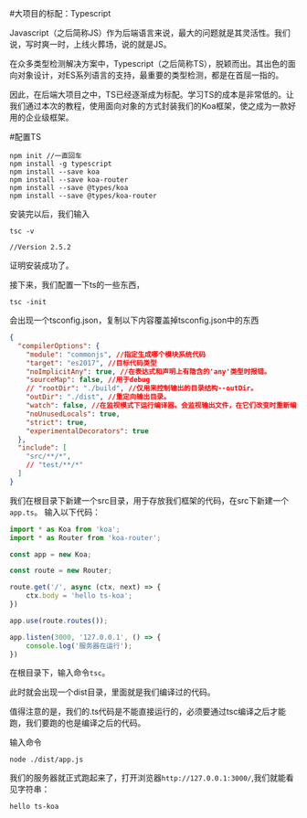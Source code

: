 #大项目的标配：Typescript

Javascript（之后简称JS）作为后端语言来说，最大的问题就是其灵活性。我们说，写时爽一时，上线火葬场，说的就是JS。

在众多类型检测解决方案中，Typescript（之后简称TS），脱颖而出。其出色的面向对象设计，对ES系列语言的支持，最重要的类型检测，都是在首屈一指的。

因此，在后端大项目之中，TS已经逐渐成为标配。学习TS的成本是非常低的。让我们通过本次的教程，使用面向对象的方式封装我们的Koa框架，使之成为一款好用的企业级框架。

#配置TS

```
npm init //一直回车
npm install -g typescript
npm install --save koa
npm install --save koa-router
npm install --save @types/koa
npm install --save @types/koa-router
```

安装完以后，我们输入
```
tsc -v

//Version 2.5.2
```
证明安装成功了。

接下来，我们配置一下ts的一些东西，
```
tsc -init
```
会出现一个tsconfig.json，复制以下内容覆盖掉tsconfig.json中的东西
```json
{
  "compilerOptions": {
    "module": "commonjs", //指定生成哪个模块系统代码
    "target": "es2017", //目标代码类型
    "noImplicitAny": true, //在表达式和声明上有隐含的'any'类型时报错。
    "sourceMap": false, //用于debug   
    // "rootDir": "./build", //仅用来控制输出的目录结构--outDir。
    "outDir": "./dist", //重定向输出目录。   
    "watch": false, //在监视模式下运行编译器。会监视输出文件，在它们改变时重新编译。
    "noUnusedLocals": true,
    "strict": true,
    "experimentalDecorators": true
  },
  "include": [
    "src/**/*",
    // "test/**/*"
  ]
}
```
我们在根目录下新建一个src目录，用于存放我们框架的代码，在src下新建一个``app.ts``。
输入以下代码：

```javascript
import * as Koa from 'koa';
import * as Router from 'koa-router';

const app = new Koa;

const route = new Router;

route.get('/', async (ctx, next) => {
    ctx.body = 'hello ts-koa';
})

app.use(route.routes());

app.listen(3000, '127.0.0.1', () => {
    console.log('服务器在运行');
})


```

在根目录下，输入命令```tsc```。

此时就会出现一个dist目录，里面就是我们编译过的代码。

值得注意的是，我们的.ts代码是不能直接运行的，必须要通过tsc编译之后才能跑，我们要跑的也是编译之后的代码。

输入命令
```
node ./dist/app.js
```
我们的服务器就正式跑起来了，打开浏览器``http://127.0.0.1:3000/``,我们就能看见字符串：
```
hello ts-koa
```





